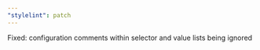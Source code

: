```yaml
---
"stylelint": patch
---
```


Fixed: configuration comments within selector and value lists being ignored

